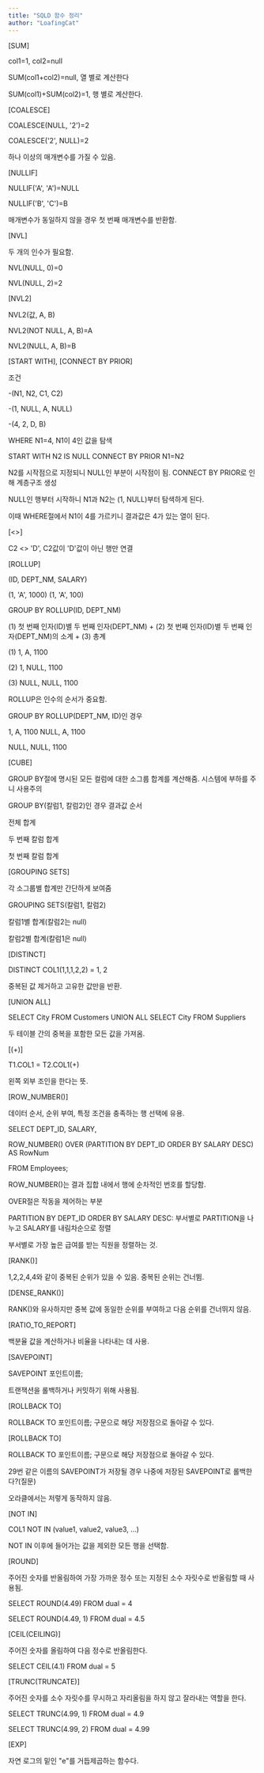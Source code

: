 ```yaml
---
title: "SQLD 함수 정리"
author: "LoafingCat"
---
```


[SUM]

col1=1, col2=null

SUM(col1+col2)=null, 열 별로 계산한다

SUM(col1)+SUM(col2)=1, 행 별로 계산한다.

[COALESCE]

COALESCE(NULL, '2')=2

COALESCE('2', NULL)=2 

하나 이상의 매개변수를 가질 수 있음.

[NULLIF]

NULLIF('A', 'A')=NULL

NULLIF('B', 'C')=B

매개변수가 동일하지 않을 경우 첫 번째 매개변수를 반환함.

[NVL]

두 개의 인수가 필요함.

NVL(NULL, 0)=0


NVL(NULL, 2)=2

[NVL2]

NVL2(값, A, B)

NVL2(NOT NULL, A, B)=A

NVL2(NULL, A, B)=B 

[START WITH], [CONNECT BY PRIOR]

조건 

-(N1, N2, C1, C2)

-(1, NULL, A, NULL)

-(4, 2, D, B)

WHERE N1=4, N1이 4인 값을 탐색

START WITH N2 IS NULL CONNECT BY PRIOR N1=N2

N2를 시작점으로 지정되니 NULL인 부분이 시작점이 됨. CONNECT BY PRIOR로 인해 계층구조 생성

NULL인 행부터 시작하니 N1과 N2는 (1, NULL)부터 탐색하게 된다.

이때 WHERE절에서 N1이 4를 가르키니 결과값은 4가 있는 열이 된다.

[<>]

C2 <> 'D', C2값이 'D'값이 아닌 행만 연결

[ROLLUP]

(ID, DEPT_NM, SALARY)

(1, 'A', 1000)
(1, 'A', 100)	

GROUP BY ROLLUP(ID, DEPT_NM) 

(1) 첫 번째 인자(ID)별 두 번째 인자(DEPT_NM) + (2) 첫 번째 인자(ID)별 두 번째 인자(DEPT_NM)의 소계 + (3) 총계

(1) 1, A, 1100

(2) 1, NULL, 1100

(3) NULL, NULL, 1100

ROLLUP은 인수의 순서가 중요함.


GROUP BY ROLLUP(DEPT_NM, ID)인 경우

1, A, 1100
NULL, A, 1100

NULL, NULL, 1100

[CUBE]

GROUP BY절에 명시된 모든 컬럼에 대한 소그룹 합계를 계산해줌. 시스템에 부하를 주니 사용주의

GROUP BY(칼럼1, 칼럼2)인 경우 결과값 순서

전체 합계 

두 번째 칼럼 합계

첫 번째 칼럼 합계

[GROUPING SETS]

각 소그룹별 합계만 간단하게 보여줌

GROUPING SETS(칼럼1, 칼럼2)

칼럼1별 합계(칼럼2는 null)

칼럼2별 합계(칼럼1은 null)

[DISTINCT]

DISTINCT COL1(1,1,1,2,2) = 1, 2

중복된 값 제거하고 고유한 값만을 반환.

[UNION ALL]

SELECT City FROM Customers
UNION ALL
SELECT City FROM Suppliers

두 테이블 간의 중복을 포함한 모든 값을 가져옴.

[(+)]

T1.COL1 = T2.COL1(+)

왼쪽 외부 조인을 한다는 뜻. 

[ROW_NUMBER()]

데이터 순서, 순위 부여, 특정 조건을 충족하는 행 선택에 유용.

SELECT DEPT_ID, SALARY,

  ROW_NUMBER() OVER (PARTITION BY DEPT_ID ORDER BY SALARY DESC) AS RowNum
  
FROM Employees;

ROW_NUMBER()는 결과 집합 내에서 행에 순차적인 번호를 할당함.

OVER절은 작동을 제어하는 부분

PARTITION BY DEPT_ID ORDER BY SALARY DESC: 부서별로 PARTITION을 나누고 SALARY를 내림차순으로 정렬

부서별로 가장 높은 급여를 받는 직원을 정렬하는 것.

[RANK()]

1,2,2,4,4와 같이 중복된 순위가 있을 수 있음. 중복된 순위는 건너뜀.


[DENSE_RANK()]

RANK()와 유사하지만 중복 값에 동일한 순위를 부여하고 다음 순위를 건너뛰지 않음.


[RATIO_TO_REPORT]

백분율 값을 계산하거나 비율을 나타내는 데 사용.


[SAVEPOINT]

SAVEPOINT 포인트이름;

트랜잭션을 롤백하거나 커밋하기 위해 사용됨.

[ROLLBACK TO]

ROLLBACK TO 포인트이름; 구문으로 해당 저장점으로 돌아갈 수 있다.

[ROLLBACK TO]

ROLLBACK TO 포인트이름; 구문으로 해당 저장점으로 돌아갈 수 있다.

29번 같은 이름의 SAVEPOINT가 저장될 경우 나중에 저장된 SAVEPOINT로 롤백한다?(질문)

오라클에서는 저렇게 동작하지 않음.


[NOT IN]

COL1 NOT IN (value1, value2, value3, ...)

NOT IN 이후에 들어가는 값을 제외한 모든 행을 선택함.

[ROUND]

주어진 숫자를 반올림하여 가장 가까운 정수 또는 지정된 소수 자릿수로 반올림할 때 사용됨.

SELECT ROUND(4.49) FROM dual = 4

SELECT ROUND(4.49, 1) FROM dual = 4.5

[CEIL(CEILING)]

주어진 숫자를 올림하여 다음 정수로 반올림한다.

SELECT CEIL(4.1) FROM dual = 5

[TRUNC(TRUNCATE)]

주어진 숫자를 소수 자릿수를 무시하고 자리올림을 하지 않고 잘라내는 역할을 한다.

SELECT TRUNC(4.99, 1) FROM dual = 4.9

SELECT TRUNC(4.99, 2) FROM dual = 4.99

[EXP]

자연 로그의 밑인 "e"를 거듭제곱하는 함수다.